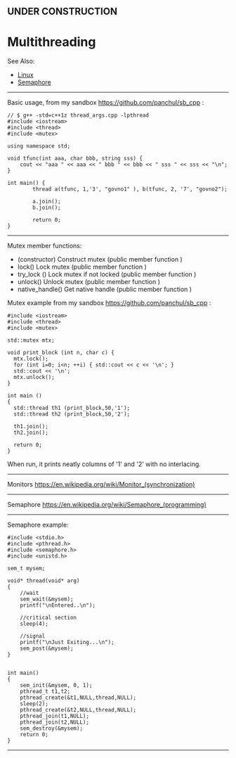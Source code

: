 
## UNDER CONSTRUCTION

# Multithreading

See Also:

 - [Linux](Linux.md) 
 - [Semaphore](Semaphore.md) 


---

Basic usage, from my sandbox https://github.com/panchul/sb_cpp :

    // $ g++ -std=c++1z thread_args.cpp -lpthread
    #include <iostream>
    #include <thread>
    #include <mutex>

    using namespace std;

    void tfunc(int aaa, char bbb, string sss) {
        cout << "aaa " << aaa << " bbb " << bbb << " sss " << sss << "\n";
    }

    int main() {
            thread a(tfunc, 1,'3', "govno1" ), b(tfunc, 2, '7', "govno2");
        
            a.join();
            b.join();
            
            return 0;
    }
    
    
    

---

Mutex member functions:

- (constructor) Construct mutex (public member function )
- lock() Lock mutex (public member function )
- try_lock () Lock mutex if not locked (public member function )
- unlock() Unlock mutex (public member function )
- native_handle() Get native handle (public member function )

Mutex example from my sandbox https://github.com/panchul/sb_cpp :

    #include <iostream>
    #include <thread>
    #include <mutex>

    std::mutex mtx;

    void print_block (int n, char c) {
      mtx.lock();
      for (int i=0; i<n; ++i) { std::cout << c << '\n'; }
      std::cout << '\n';
      mtx.unlock();
    }

    int main ()
    {
      std::thread th1 (print_block,50,'1');
      std::thread th2 (print_block,50,'2');

      th1.join();
      th2.join();

      return 0;
    }

When run, it prints neatly columns of '1' and '2' with no interlacing.

---

Monitors
https://en.wikipedia.org/wiki/Monitor_(synchronization)

---

Semaphore
https://en.wikipedia.org/wiki/Semaphore_(programming)

---

Semaphore example:


```
#include <stdio.h> 
#include <pthread.h> 
#include <semaphore.h> 
#include <unistd.h> 
  
sem_t mysem; 
  
void* thread(void* arg) 
{ 
    //wait 
    sem_wait(&mysem); 
    printf("\nEntered..\n"); 
  
    //critical section 
    sleep(4); 
      
    //signal 
    printf("\nJust Exiting...\n"); 
    sem_post(&mysem); 
} 
  
  
int main() 
{ 
    sem_init(&mysem, 0, 1); 
    pthread_t t1,t2; 
    pthread_create(&t1,NULL,thread,NULL); 
    sleep(2); 
    pthread_create(&t2,NULL,thread,NULL); 
    pthread_join(t1,NULL); 
    pthread_join(t2,NULL); 
    sem_destroy(&mysem); 
    return 0; 
} 
```

---